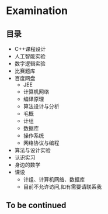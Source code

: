 # Examination

## 目录

- C++课程设计
- 人工智能实验
- 数字逻辑实验
- 比赛题库
- 百度网盘
  - JEE
  - 计算机网络
  - 编译原理
  - 算法设计与分析
  - 毛概
  - 计组
  - 数据库
  - 操作系统
  - 网络协议与编程
- 算法与设计实验
- 认识实习
- 身边的数学
- 课设
  - 计组、计算机网络、数据库
  - 目前不允许访问,如有需要请联系我
 
 
## To be continued
